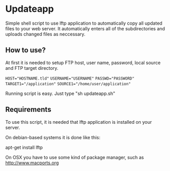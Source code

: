 Updateapp
==========

Simple shell script to use lftp application to automatically copy all updated files to your web server. It automatically enters all of the subdirectories and uploads changed files as neccessary. 


How to use?
--------------

At first it is needed to setup FTP host, user name, password, local source and FTP target directory.

`HOST="HOSTNAME.tld"`
`USERNAME="USERNAME"`
`PASSWD="PASSWORD"`
`TARGET1="/application"`
`SOURCE1="/home/user/application"`

Running script is easy. Just type "sh updateapp.sh" 

Requirements
--------------

To use this script, it is needed that lftp application is installed on your server.

On debian-based systems it is done like this:

apt-get install lftp

On OSX you have to use some kind of package manager, such as http://www.macports.org